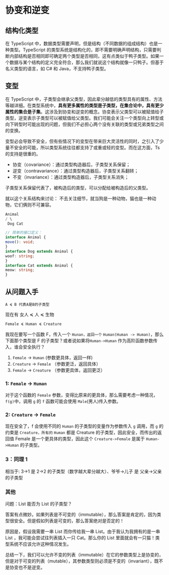 # 协变和逆变

## 结构化类型

在 TypeScript 中，数据类型需要声明，但是结构（不同数据的组成结构）也是一种类型。TypeScript 的类型系统是结构化的，即不需要明确声明结构，只需要判断内部结构是否相同即可确定两个类型是否相同，这有点类似于鸭子类型。如果一个数据与某个结构的定义完全符合，那么我们就说这个结构就像一只鸭子。但基于名义类型的语言，如 C# 和 Java，不支持鸭子类型。

## 变型

在 TypeScript 中，子类型会继承父类型，因此辈分越低的类型具有的属性、方法等越详细。在类型系统中，**具有更多属性的类型是子类型，在集合论中，具有更少属性的集合是子集**。这涉及到协变和逆变的概念。协变表示父类型可以被赋值给子类型，逆变表示子类型可以被赋值给父类型。我们可能会关注一个类型向上转型或向下转型时可能出现的问题，但我们不必担心两个没有关联的类型或兄弟类型之间的变换。

变型必会导致不安全，但有些情况下的变型在带来巨大灵活性的同时，之引入了少量不安全的可能，所以类型系统往往都支持了或重或轻的变型。而在这方面，Ts 的支持是很重的。

- 协变（covariance）：通过类型构造器后，子类型关系保留；
- 逆变（contravariance）：通过类型构造器后，子类型关系翻转；
- 不变（invariance）：通过类型构造器后，子类型关系消失；

子类型关系保留代表了，被构造后的类型，可以分配给被构造后的父类型。

就以这个关系结构来讨论：
不去关注细节，就当狗是一种动物，猫也是一种动物，它们俩则不可兼容。

```ts
Animal
/ \
 Dog Cat

// 简单的接口定义：
interface Animal {
move(): void;
}
interface Dog extends Animal {
woof: string;
}
interface Cat extends Animal {
meow: string;
}
```

## 从问题入手

```
A ≼ B 代表A是B的子类型
```

现在有
女人 ≼ 人 ≼ 生物

```ts
Female ≼ Human ≼ Creature
```

我现在要写一个函数 F，传入一个 `Hunan，返回一个` `Human(Human -> Human)`，那么
下面那个类型是 F 的子类型？或者说如果将`Human->Human` 作为高阶函数参数传入，谁会安全执行？

1. `Female` -> `Human` (参数更具体，返回一样)
2. `Creature` -> `Female` （参数更泛，返回具体）
3. `Female` -> `Creature` （参数更具体，返回更泛）

### 1: `Female` -> `Human`

对于这个函数的 `Female` 参数，变得比原来的更具体，那么需要考虑一种情况，`f(g)`中，调用 `g` 的 `f` 函数可能会使用 `Male`(男人)传入参数。

### 2: `Creature` -> `Female`

现在安全了，f 会使用不同的 `Human` 的子类型的变量作为参数传入 `g` 调用，而 `g` 的约束是 `Creature，所有的` `Human` 都是 Creature 的子类型，因此安全，而传出的返回值 Female 是一个更具体的类型，因此这个 `Creature->Female` 是属于 `Human->Human` 的子类型。

### 3：同理 1

相当于:
3->1 是 2->2 的子类型（数字越大辈分越大）、爷爷->儿子 是 父亲->父亲 的子类型

### 其他

问题：List<Dog> 能否为 List<Animal> 的子类型？

答案有点微妙。如果列表是不可变的（immutable），那么答案是肯定的，因为类型很安全。但是假如列表是可变的，那么答案绝对是否定的！

原因是，假设我需要一串 List<Animal> 而你传给我一串 List<Dog>。由于我认为我拥有的是一串 List<Animal> ，我可能会尝试往列表插入一只 Cat。那么你的 List<Dog> 里面就会有一只猫！类型系统不应该允许这种情况发生。

总结一下，我们可以允许不变的列表（immutable）在它的参数类型上是协变的，但是对于可变的列表（mutable），其参数类型则必须是不变的（invariant），既不是协变也不是逆变。
